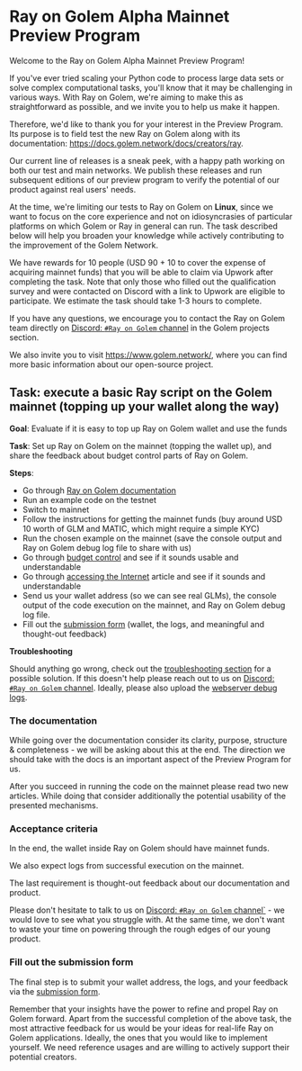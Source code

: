 # Ray on Golem Alpha Mainnet Preview Program

Welcome to the Ray on Golem Alpha Mainnet Preview Program!

If you've ever tried scaling your Python code to process large data sets or solve complex computational tasks, you'll know that it may be challenging in various ways.
With Ray on Golem, we're aiming to make this as straightforward as possible, and we invite you to help us make it happen.

Therefore, we'd like to thank you for your interest in the Preview Program.
Its purpose is to field test the new Ray on Golem along with its documentation: https://docs.golem.network/docs/creators/ray.

Our current line of releases is a sneak peek, with a happy path working on both our test and main networks.
We publish these releases and run subsequent editions of our preview program to verify the potential
of our product against real users' needs.

At the time, we're limiting our tests to Ray on Golem on **Linux**, since we want to focus on the core experience and not on idiosyncrasies of particular platforms on which Golem or Ray in general can run.
The task described below will help you broaden your knowledge while actively contributing to the improvement of the Golem Network.

We have rewards for 10 people (USD 90 + 10 to cover the expense of acquiring mainnet funds) that you will be able to claim via Upwork after completing the task.
Note that only those who filled out the qualification survey and were contacted on Discord with a link to Upwork are eligible to participate.
We estimate the task should take 1-3 hours to complete.

If you have any questions, we encourage you to contact the Ray on Golem team directly on [Discord: `#Ray on Golem` channel](https://discord.gg/golem) in the Golem projects section.

We also invite you to visit https://www.golem.network/, where you can find more basic information about our open-source project.

## Task: execute a basic Ray script on the Golem mainnet (topping up your wallet along the way)

**Goal**: Evaluate if it is easy to top up Ray on Golem wallet and use the funds

**Task**: Set up Ray on Golem on the mainnet (topping the wallet up), and share the feedback about budget control parts of Ray on Golem.

**Steps**:
- Go through [Ray on Golem documentation](https://docs.golem.network/docs/creators/ray)
- Run an example code on the testnet
- Switch to mainnet
- Follow the instructions for getting the mainnet funds (buy around USD 10 worth of GLM and MATIC, which might require a simple KYC)
- Run the chosen example on the mainnet (save the console output and Ray on Golem debug log file to share with us)
- Go through [budget control](https://docs.golem.network/docs/creators/ray/cluster-yaml#budget-control) and see if it sounds usable and understandable
- Go through [accessing the Internet](https://docs.golem.network/docs/creators/ray/cluster-yaml#outbound) article and see if it sounds and understandable
- Send us your wallet address (so we can see real GLMs), the console output of the code execution on the mainnet, and Ray on Golem debug log file.
- Fill out the [submission form](https://qkjx8blh5hm.typeform.com/to/UlpvzPrD) (wallet, the logs, and meaningful and thought-out feedback)

**Troubleshooting**

Should anything go wrong, check out the [troubleshooting section](https://docs.golem.network/docs/creators/ray/troubleshooting) for a possible solution.
If this doesn't help please reach out to us on [Discord: `#Ray on Golem` channel](https://discord.gg/golem). 
Ideally, please also upload the [webserver debug logs](https://docs.golem.network/docs/creators/ray/troubleshooting#ray-on-golem-s-log-files).

### The documentation

While going over the documentation consider its clarity, purpose, structure & completeness - we will be asking about this at the end.
The direction we should take with the docs is an important aspect of the Preview Program for us.

After you succeed in running the code on the mainnet please read two new articles. 
While doing that consider additionally the potential usability of the presented mechanisms.

### Acceptance criteria 

In the end, the wallet inside Ray on Golem should have mainnet funds.

We also expect logs from successful execution on the mainnet.

The last requirement is thought-out feedback about our documentation and product.

Please don't hesitate to talk to us on [Discord: `#Ray on Golem` channel`](https://discord.gg/golem) - we would love to see what you struggle with.
At the same time, we don't want to waste your time on powering through the rough edges of our young product.

### Fill out the submission form

The final step is to submit your wallet address, the logs, and your feedback via the [submission form](todo).

Remember that your insights have the power to refine and propel Ray on Golem forward.
Apart from the successful completion of the above task, the most attractive feedback for us would be your ideas for real-life Ray on Golem applications.
Ideally, the ones that you would like to implement yourself.
We need reference usages and are willing to actively support their potential creators.
